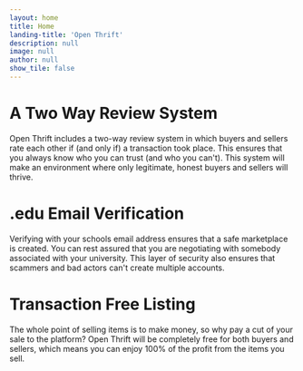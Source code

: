 ```yaml
---
layout: home
title: Home
landing-title: 'Open Thrift'
description: null
image: null
author: null
show_tile: false
---
```



# A Two Way Review System

Open Thrift includes a two-way review system in which buyers and sellers rate each other if (and only if) a transaction took place. This ensures that you always know who you can trust (and who you can't). This system will make an environment where only legitimate, honest buyers and sellers will thrive.

# .edu Email Verification

Verifying with your schools email address ensures that a safe marketplace is created. You can rest assured that you are negotiating with somebody associated with your university. This layer of security also ensures that scammers and bad actors can't create multiple accounts. 

# Transaction Free Listing

The whole point of selling items is to make money, so why pay a cut of your sale to the platform? Open Thrift will be completely free for both buyers and sellers, which means you can enjoy 100% of the profit from the items you sell.

